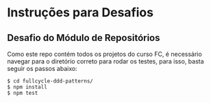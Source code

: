 # Instruções para Desafios

## Desafio do Módulo de Repositórios

Como este repo contém todos os projetos do curso FC, é necessário navegar para o diretório correto para rodar os testes, para isso, basta seguir os passos abaixo:

```
$ cd fullcycle-ddd-patterns/
$ npm install
$ npm test
```
